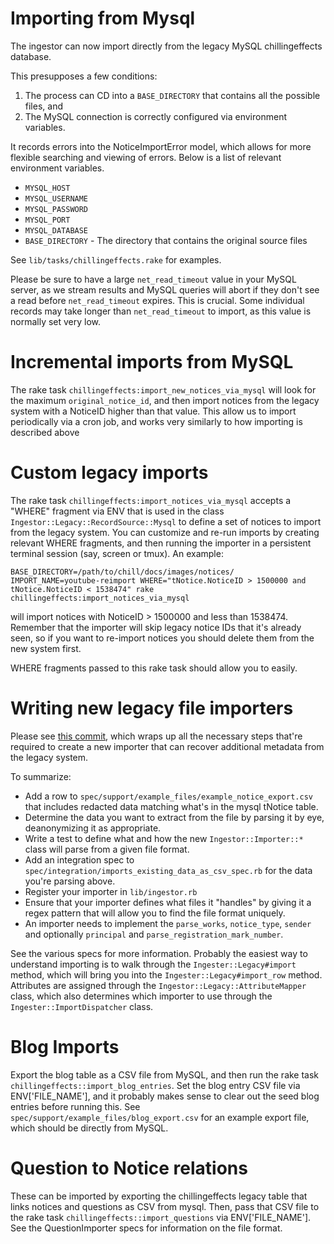 Importing from Mysql
====================

The ingestor can now import directly from the legacy MySQL chillingeffects database.

This presupposes a few conditions:

1) The process can CD into a `BASE_DIRECTORY` that contains all the possible files, and
2) The MySQL connection is correctly configured via environment variables.

It records errors into the NoticeImportError model, which allows for more
flexible searching and viewing of errors. Below is a list of relevant
environment variables.

* `MYSQL_HOST`
* `MYSQL_USERNAME`
* `MYSQL_PASSWORD`
* `MYSQL_PORT`
* `MYSQL_DATABASE`
* `BASE_DIRECTORY` - The directory that contains the original source files

See `lib/tasks/chillingeffects.rake` for examples.

Please be sure to have a large `net_read_timeout` value in your MySQL server,
as we stream results and MySQL queries will abort if they don't see a read
before `net_read_timeout` expires. This is crucial. Some individual records may
take longer than `net_read_timeout` to import, as this value is normally set
very low.

Incremental imports from MySQL
==============================

The rake task `chillingeffects:import_new_notices_via_mysql` will look for the
maximum `original_notice_id`, and then import notices from the legacy system
with a NoticeID higher than that value.  This allow us to import periodically
via a cron job, and works very similarly to how importing is described above

Custom legacy imports
=====================

The rake task `chillingeffects:import_notices_via_mysql` accepts a "WHERE"
fragment via ENV that is used in the class
`Ingestor::Legacy::RecordSource::Mysql` to define a set of notices to import
from the legacy system.  You can customize and re-run imports by creating
relevant WHERE fragments, and then running the importer in a persistent
terminal session (say, screen or tmux). An example:

    BASE_DIRECTORY=/path/to/chill/docs/images/notices/ IMPORT_NAME=youtube-reimport WHERE="tNotice.NoticeID > 1500000 and tNotice.NoticeID < 1538474" rake chillingeffects:import_notices_via_mysql

will import notices with NoticeID > 1500000 and less than 1538474. Remember
that the importer will skip legacy notice IDs that it's already seen, so if you
want to re-import notices you should delete them from the new system first.

WHERE fragments passed to this rake task should allow you to easily.

Writing new legacy file importers
=================================

Please see [this
commit](https://github.com/berkmancenter/chillingeffects/commit/bf8db0515173c40336ab6e4e9c90b7fe618e5a47),
which wraps up all the necessary steps that're required to create a new
importer that can recover additional metadata from the legacy system. 

To summarize:

* Add a row to `spec/support/example_files/example_notice_export.csv` that includes redacted data matching what's in the mysql tNotice table.
* Determine the data you want to extract from the file by parsing it by eye, deanonymizing it as appropriate.
* Write a test to define what and how the new `Ingestor::Importer::*` class will parse from a given file format.
* Add an integration spec to `spec/integration/imports_existing_data_as_csv_spec.rb` for the data you're parsing above.
* Register your importer in `lib/ingestor.rb`
* Ensure that your importer defines what files it "handles" by giving it a regex pattern that will allow you to find the file format uniquely.
* An importer needs to implement the `parse_works`, `notice_type`, `sender` and optionally `principal` and `parse_registration_mark_number`.

See the various specs for more information. Probably the easiest way to
understand importing is to walk through the `Ingester::Legacy#import` method,
which will bring you into the `Ingester::Legacy#import_row` method.  Attributes
are assigned through the `Ingestor::Legacy::AttributeMapper` class, which also
determines which importer to use through the `Ingester::ImportDispatcher` class.

Blog Imports
============

Export the blog table as a CSV file from MySQL, and then run the rake task
`chillingeffects::import_blog_entries`. Set the blog entry CSV file via
ENV['FILE_NAME'], and it probably makes sense to clear out the seed blog
entries before running this. See `spec/support/example_files/blog_export.csv`
for an example export file, which should be directly from MySQL.

Question to Notice relations
============================

These can be imported by exporting the chillingeffects legacy table that links
notices and questions as CSV from mysql.  Then, pass that CSV file to the rake
task `chillingeffects::import_questions` via ENV['FILE_NAME']. See the
QuestionImporter specs for information on the file format.
